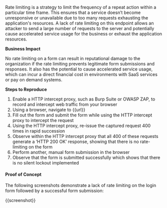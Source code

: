Rate limiting is a strategy to limit the frequency of a repeat action within a particular time frame. This ensures that a service doesn’t become unresponsive or unavailable due to too many requests exhausting the application's resources. A lack of rate limiting on this endpoint allows an attacker to send a large number of requests to the server and potentially cause accelerated service usage for the business or exhaust the application resources.

**Business Impact**

No rate limiting on a form can result in reputational damage to the organization if the rate limiting prevents legitimate form submissions and responses. It also has the potential to cause accelerated service usage, which can incur a direct financial cost in environments with SaaS services or pay on demand systems.

**Steps to Reproduce**

1. Enable a HTTP intercept proxy, such as Burp Suite or OWASP ZAP, to record and intercept web traffic from your browser
1. Using a browser, navigate to {{url}}
1. Fill out the form and submit the form while using the HTTP intercept proxy to intercept the request
1. Using the HTTP intercept proxy, re-issue the captured request 400 times in rapid succession
1. Observe within the HTTP intercept proxy that all 400 of these requests generate a ‘HTTP 200 OK’ response, showing that there is no rate-limiting on the form
1. Perform another, manual form submission in the browser
1. Observe that the form is submitted successfully which shows that there is no silent lockout implemented

#### Proof of Concept

The following screenshots demonstrate a lack of rate limiting on the login form followed by a successful form submission:

{{screenshot}}
